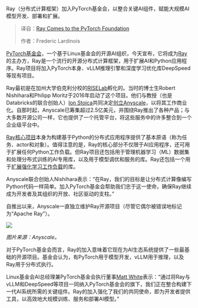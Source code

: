 
<!--
title: Ray 重磅入驻 PyTorch 基金会
cover: https://cdn.thenewstack.io/media/2025/10/2b2503d6-a576b97e-89e1-43b6-b528-b93fb53b8e46-scaled.jpg
summary: Ray（分布式计算框架）加入PyTorch基金会，以整合关键AI组件，赋能大规模AI模型开发、部署和扩展。
-->

Ray（分布式计算框架）加入PyTorch基金会，以整合关键AI组件，赋能大规模AI模型开发、部署和扩展。

> 译自：[Ray Comes to the PyTorch Foundation](https://thenewstack.io/ray-comes-to-the-pytorch-foundation/)
> 
> 作者：Frederic Lardinois

[PyTorch基金会](https://pytorch.org/foundation/)，一个基于Linux基金会的开源AI组织，今天宣布，它将成为[Ray](https://github.com/ray-project/ray)的主办方，Ray是一个流行的开源分布式计算框架，用于扩展AI和Python应用程序。Ray项目将加入PyTorch本身、vLLM推理引擎和深度学习优化库DeepSpeed等现有项目。

Ray最初是在加州大学伯克利分校的[RISELab](https://rise.cs.berkeley.edu/people/)孵化的。当时的博士生Robert Nishihara和Philipp Moritz于2016年启动了这个项目。他们与教授（也是Databricks的联合创始人）[Ion Stoica](https://www.linkedin.com/in/ionstoica/)共同决定[创立Anyscale](https://www.anyscale.com/press/founders-of-open-source-project-ray-launch-anyscale-with-usd-20-6m-in-funding-to-democratize-distributed-programmingfounders-of-open-source-project-ray-launch-anyscale-with-usd-20-6m-in-funding-to-democratize-distributed-programming)，以将其工作商业化。自那时起，Anyscale已筹集超过2.5亿美元，并围绕Ray推出了各种产品；与大多数开源公司一样，它也提供了一个托管平台，将这些服务中的许多整合到一个企业级平台中。

[Ray核心项目](https://docs.ray.io/en/latest/ray-core/walkthrough.html)本身为构建基于Python的分布式应用程序提供了基本原语（称为任务、actor和对象）。值得注意的是，Ray的核心部分不仅限于AI应用程序，还可用于扩展任何Python工作负载。但Ray项目还包括用于管理机器学习（ML）数据集和处理分布式训练的AI专用库，以及用于模型调优和服务的库。Ray还包括一个用于[扩展强化学习工作负载](https://docs.ray.io/en/latest/rllib/index.html)的库。

Anyscale联合创始人Nishihara表示：“在Ray，我们的目标是让分布式计算像编写Python代码一样简单。加入PyTorch基金会帮助我们忠于这一使命，确保Ray继续成为开发者及其组织的开放、社区驱动的支柱。”

自推出以来，Anyscale一直独立维护Ray开源项目（尽管它偶尔被错误地标记为“Apache Ray”）。

[![](https://cdn.thenewstack.io/media/2025/10/b898508a-ray-stack.png)](https://cdn.thenewstack.io/media/2025/10/b898508a-ray-stack.png)

*图片来源：Anyscale。*

对于PyTorch基金会而言，Ray的加入意味着它现在为AI生态系统提供了一些最基础的开源项目。基金会认为，有PyTorch用于模型开发，vLLM用于推理，以及Ray用于分布式执行。

Linux基金会AI总经理兼PyTorch基金会执行董事[Matt White](https://www.linkedin.com/in/mdwdata/)表示：“通过将Ray与vLLM和DeepSpeed等项目一同纳入PyTorch基金会的旗下，我们正在整合构建下一代AI系统所需的关键组件。Ray的加入强化了我们的共同使命，即为开发者提供工具，以高效地大规模训练、服务和部署AI模型。”